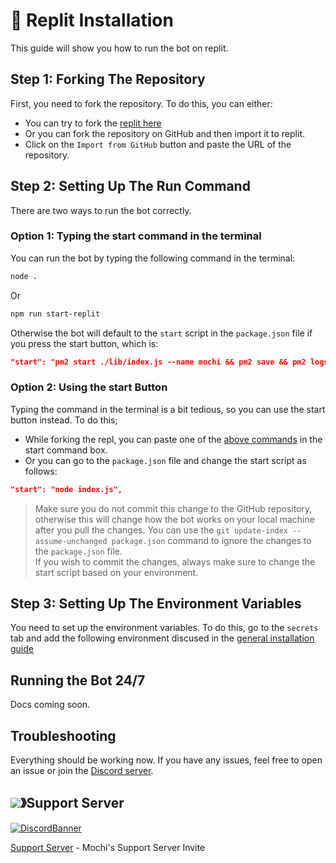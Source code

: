 # 🤖 Replit Installation

This guide will show you how to run the bot on replit.

## Step 1: Forking The Repository

First, you need to fork the repository. To do this, you can either:

* You can try to fork the [replit here](https://replit.com/@vikshan/mochi)
* Or you can fork the repository on GitHub and then import it to replit.
* Click on the `Import from GitHub` button and paste the URL of the repository.

## Step 2: Setting Up The Run Command

There are two ways to run the bot correctly.

### Option 1: Typing the start command in the terminal

You can run the bot by typing the following command in the terminal:

```bash
node .
```

Or

```bash
npm run start-replit
```

Otherwise the bot will default to the `start` script in the `package.json` file if you press the start button, which is:

```json
"start": "pm2 start ./lib/index.js --name mochi && pm2 save && pm2 logs",
```

### Option 2: Using the start Button

Typing the command in the terminal is a bit tedious, so you can use the start button instead. To do this;

* While forking the repl, you can paste one of the [above commands](replit.md#option-1-typing-the-start-command-in-the-terminal) in the start command box.
* Or you can go to the `package.json` file and change the start script as follows:

```json
"start": "node index.js",
```

> Make sure you do not commit this change to the GitHub repository, otherwise this will change how the bot works on your local machine after you pull the changes. You can use the `git update-index --assume-unchanged package.json` command to ignore the changes to the `package.json` file.\
> If you wish to commit the changes, always make sure to change the start script based on your environment.

## Step 3: Setting Up The Environment Variables

You need to set up the environment variables. To do this, go to the `secrets` tab and add the following environment discused in the [general installation guide](./#setting-up-environment-variables)

## Running the Bot 24/7

Docs coming soon.

## Troubleshooting

Everything should be working now. If you have any issues, feel free to open an issue or join the [Discord server](https://discord.gg/uMgS9evnmv).

## ![](https://cdn.discordapp.com/emojis/1036083490292244493.png)》Support Server

[![DiscordBanner](https://invidget.switchblade.xyz/uMgS9evnmv)](https://discord.gg/uMgS9evnmv)

[Support Server](https://discord.gg/uMgS9evnmv) - Mochi's Support Server Invite
